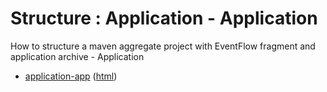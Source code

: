 # Structure : Application - Application

How to structure a maven aggregate project with EventFlow fragment and application archive - Application

* [application-app](src/site/markdown/index.md) ([html](https://TIBCOSoftware/github.io/tibco-streaming-samples/10.4.0/structure/application/application-app/))
